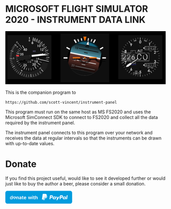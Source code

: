# MICROSOFT FLIGHT SIMULATOR 2020 - INSTRUMENT DATA LINK

![Screenshot](Screenshot.png)

This is the companion program to

    https://github.com/scott-vincent/instrument-panel

This program must run on the same host as MS FS2020 and uses the Microsoft
SimConnect SDK to connect to FS2020 and collect all the data required by the
instrument panel.

The instrument panel connects to this program over your network and receives
the data at regular intervals so that the instruments can be drawn with
up-to-date values.

# Donate

If you find this project useful, would like to see it developed further or would
just like to buy the author a beer, please consider a small donation.

[<img src="donate.svg" width="210" height="40">](https://paypal.me/scottvincent2020)
